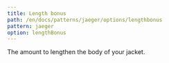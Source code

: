 ```yaml
---
title: Length bonus
path: /en/docs/patterns/jaeger/options/lengthbonus
pattern: jaeger
option: lengthBonus
---
```


The amount to lengthen the body of your jacket.